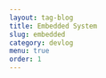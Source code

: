 ```yaml
---
layout: tag-blog
title: Embedded System
slug: embedded
category: devlog
menu: true
order: 1
---
```

